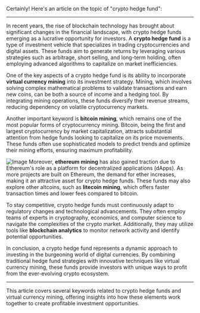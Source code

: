 Certainly! Here's an article on the topic of "crypto hedge fund":

---

In recent years, the rise of blockchain technology has brought about significant changes in the financial landscape, with crypto hedge funds emerging as a lucrative opportunity for investors. A **crypto hedge fund** is a type of investment vehicle that specializes in trading cryptocurrencies and digital assets. These funds aim to generate returns by leveraging various strategies such as arbitrage, short selling, and long-term holding, often employing advanced algorithms to capitalize on market inefficiencies.

One of the key aspects of a crypto hedge fund is its ability to incorporate **virtual currency mining** into its investment strategy. Mining, which involves solving complex mathematical problems to validate transactions and earn new coins, can be both a source of income and a hedging tool. By integrating mining operations, these funds diversify their revenue streams, reducing dependency on volatile cryptocurrency markets.

Another important keyword is **bitcoin mining**, which remains one of the most popular forms of cryptocurrency mining. Bitcoin, being the first and largest cryptocurrency by market capitalization, attracts substantial attention from hedge funds looking to capitalize on its price movements. These funds often use sophisticated models to predict trends and optimize their mining efforts, ensuring maximum profitability.


![Image](https://github.com/user-attachments/assets/31692037-0104-4703-abd1-696b6a7dd41b)
Moreover, **ethereum mining** has also gained traction due to Ethereum's role as a platform for decentralized applications (dApps). As more projects are built on Ethereum, the demand for ether increases, making it an attractive asset for crypto hedge funds. These funds may also explore other altcoins, such as **litecoin mining**, which offers faster transaction times and lower fees compared to bitcoin.

To stay competitive, crypto hedge funds must continuously adapt to regulatory changes and technological advancements. They often employ teams of experts in cryptography, economics, and computer science to navigate the complexities of the crypto market. Additionally, they may utilize tools like **blockchain analytics** to monitor network activity and identify potential opportunities.

In conclusion, a crypto hedge fund represents a dynamic approach to investing in the burgeoning world of digital currencies. By combining traditional hedge fund strategies with innovative techniques like virtual currency mining, these funds provide investors with unique ways to profit from the ever-evolving crypto ecosystem.

--- 

This article covers several keywords related to crypto hedge funds and virtual currency mining, offering insights into how these elements work together to create profitable investment opportunities.